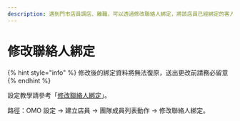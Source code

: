 ```yaml
---
description: 遇到門市店員調店、離職，可以透過修改聯絡人綁定，將該店員已經綁定的客人，進行移轉或解除綁定。
---
```


# 修改聯絡人綁定

{% hint style="info" %}
修改後的綁定資料將無法復原，送出更改前請務必留意
{% endhint %}

設定教學請參考「[修改聯絡人綁定](https://docs.omnichat.ai/features/omo-she-ding/jian-li-dian-yuan#xiu-gai-lian-lao-ren-bang-ding)」。

路徑：OMO 設定 -> 建立店員 -> 團隊成員列表動作 -> 修改聯絡人綁定。
